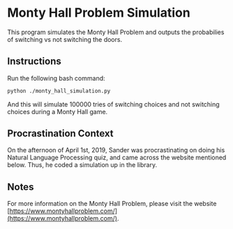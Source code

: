 # Monty Hall Problem Simulation
This program simulates the Monty Hall Problem and outputs the probabilies
of switching vs not switching the doors.

## Instructions
Run the following bash command:
```bash
python ./monty_hall_simulation.py
```
And this will simulate 100000 tries of switching choices and not switching
choices during a Monty Hall game.

## Procrastination Context
On the afternoon of April 1st, 2019, Sander was procrastinating on doing his
Natural Language Processing quiz, and came across the website mentioned
below. Thus, he coded a simulation up in the library.

## Notes
For more information on the Monty Hall Problem, please visit the website
[https://www.montyhallproblem.com/](https://www.montyhallproblem.com/).